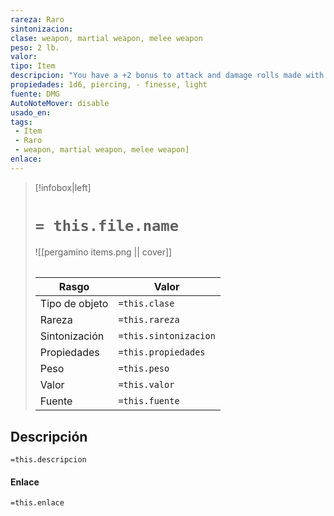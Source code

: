 ```yaml
---
rareza: Raro
sintonizacion: 
clase: weapon, martial weapon, melee weapon
peso: 2 lb.
valor: 
tipo: Item
descripcion: "You have a +2 bonus to attack and damage rolls made with this magic weapon. Finesse. When making an attack with a finesse weapon, you use your choice of your Strength or Dexterity modifier for the attack and damage rolls. You must use the same modifier for both rolls. Light. A light weapon is small and easy to handle, making it ideal for use when fighting with two weapons."
propiedades: 1d6, piercing, - finesse, light
fuente: DMG
AutoNoteMover: disable
usado_en:  
tags: 
 - Item
 - Raro
 - weapon, martial weapon, melee weapon]
enlace: 
---
```


> [!infobox|left]
>  # `= this.file.name`
> ![[pergamino items.png || cover]]
> ######   
> |Rasgo | Valor |
> | --- | --- |
> | Tipo de objeto| `=this.clase`|
>  | Rareza| `=this.rareza`|
> | Sintonización | `=this.sintonizacion` |
> | Propiedades | `=this.propiedades` |
>  | Peso | `=this.peso` |
> | Valor | `=this.valor` |
> | Fuente | `=this.fuente` |


## Descripción
`=this.descripcion`

#### Enlace
`=this.enlace`